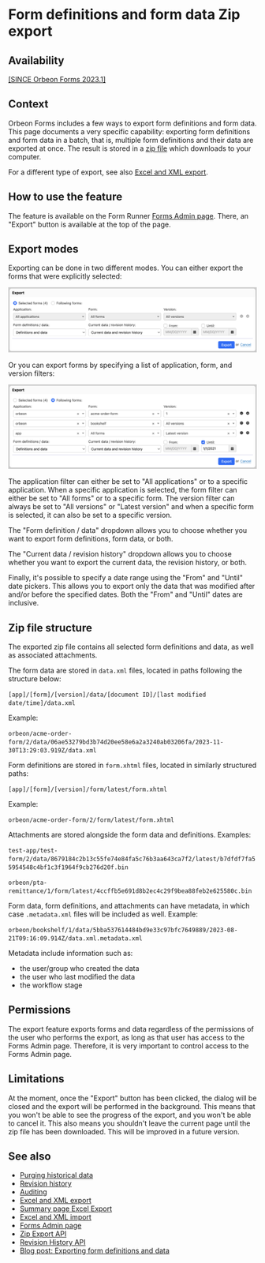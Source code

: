 # Form definitions and form data Zip export

## Availability

[\[SINCE Orbeon Forms 2023.1\]](/release-notes/orbeon-forms-2023.1.md)

## Context

Orbeon Forms includes a few ways to export form definitions and form data. This page documents a very specific capability: exporting form definitions and form data in a batch, that is, multiple form definitions and their data are exported at once. The result is stored in a [zip file](https://en.wikipedia.org/wiki/ZIP_(file_format)) which downloads to your computer.

For a different type of export, see also [Excel and XML export](excel-xml-export.md).

## How to use the feature

The feature is available on the Form Runner [Forms Admin page](forms-admin-page.md). There, an "Export" button is available at the top of the page.

[//]: # (TODO)
[//]: # (![Export button]&#40;../images/export-button.png&#41;)

## Export modes

Exporting can be done in two different modes. You can either export the forms that were explicitly selected:

![Export selected forms](../images/export-selected-forms.png)

Or you can export forms by specifying a list of application, form, and version filters:

![Export following forms](../images/export-following-forms.png)

The application filter can either be set to "All applications" or to a specific application. When a specific application is selected, the form filter can either be set to "All forms" or to a specific form. The version filter can always be set to "All versions" or "Latest version" and when a specific form is selected, it can also be set to a specific version.

The "Form definition / data" dropdown allows you to choose whether you want to export form definitions, form data, or both.

The "Current data / revision history" dropdown allows you to choose whether you want to export the current data, the revision history, or both.

Finally, it's possible to specify a date range using the "From" and "Until" date pickers. This allows you to export only the data that was modified after and/or before the specified dates. Both the "From" and "Until" dates are inclusive.

## Zip file structure

The exported zip file contains all selected form definitions and data, as well as associated attachments.

The form data are stored in `data.xml` files, located in paths following the structure below:

`[app]/[form]/[version]/data/[document ID]/[last modified date/time]/data.xml`

Example:

`orbeon/acme-order-form/2/data/06ae53279bd3b74d20ee58e6a2a3240ab03206fa/2023-11-30T13:29:03.919Z/data.xml`

Form definitions are stored in `form.xhtml` files, located in similarly structured paths:

`[app]/[form]/[version]/form/latest/form.xhtml`

Example:

`orbeon/acme-order-form/2/form/latest/form.xhtml`

Attachments are stored alongside the form data and definitions. Examples:

`test-app/test-form/2/data/8679184c2b13c55fe74e84fa5c76b3aa643ca7f2/latest/b7dfdf7fa55954548c4bf1c3f1964f9cb276d20f.bin`

`orbeon/pta-remittance/1/form/latest/4ccffb5e691d8b2ec4c29f9bea88feb2e625580c.bin`

Form data, form definitions, and attachments can have metadata, in which case `.metadata.xml` files will be included as well. Example:

`orbeon/bookshelf/1/data/5bba537614484bd9e33c97bfc7649889/2023-08-21T09:16:09.914Z/data.xml.metadata.xml`

Metadata include information such as:

- the user/group who created the data
- the user who last modified the data
- the workflow stage

## Permissions

The export feature exports forms and data regardless of the permissions of the user who performs the export, as long as that user has access to the Forms Admin page. Therefore, it is very important to control access to the Forms Admin page.

## Limitations

At the moment, once the "Export" button has been clicked, the dialog will be closed and the export will be performed in the background. This means that you won't be able to see the progress of the export, and you won't be able to cancel it. This also means you shouldn't leave the current page until the zip file has been downloaded. This will be improved in a future version.

## See also

- [Purging historical data](purging-historical-data.md)
- [Revision history](revision-history.md)
- [Auditing](/form-runner/persistence/auditing.md)
- [Excel and XML export](excel-xml-export.md)
- [Summary page Excel Export](summary-page-export.md)
- [Excel and XML import](excel-xml-import.md)
- [Forms Admin page](forms-admin-page.md)
- [Zip Export API](/form-runner/api/persistence/export-zip.md)
- [Revision History API](/form-runner/api/persistence/revision-history.md)
- [Blog post: Exporting form definitions and data](https://www.orbeon.com/2024/04/form-data-export)